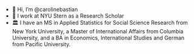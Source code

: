 - 👋 Hi, I’m @carolinebastian
- 🏢 I work at NYU Stern as a Research Scholar
- 🏛️ I have an MS in Applied Statistics for Social Science Research from New York University, a Master of International Affairs from Columbia University, and a BA in Economics, International Studies and German from Pacific University.

<!---
carolinebastian/carolinebastian is a ✨ special ✨ repository because its `README.md` (this file) appears on your GitHub profile.
You can click the Preview link to take a look at your changes.
--->
